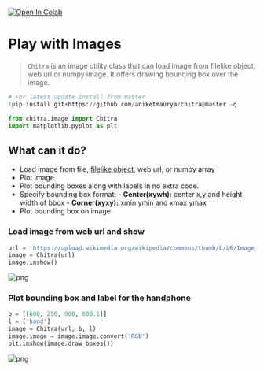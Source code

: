<a href="https://colab.research.google.com/github/aniketmaurya/chitra/blob/master/nbs/image-classification-example.ipynb" target="_parent"><img src="https://colab.research.google.com/assets/colab-badge.svg" alt="Open In Colab"/></a>

# Play with Images

> `Chitra` is an image utility class that can load image from filelike object, web url or numpy image. It offers drawing bounding box over the image.




```python
# For latest update install from master
!pip install git+https://github.com/aniketmaurya/chitra@master -q
```


```python
from chitra.image import Chitra
import matplotlib.pyplot as plt
```

## What can it do?
- Load image from file, [filelike object](https://docs.python.org/3/glossary.html#term-file-like-object), web url, or numpy array
- Plot image
- Plot bounding boxes along with labels in no extra code.
- Specify bounding box format:
       - **Center(xywh):** center x,y and height width of bbox
       - **Corner(xyxy):** xmin ymin and xmax ymax
- Plot bounding box on image

### Load image from web url and show


```python
url = 'https://upload.wikimedia.org/wikipedia/commons/thumb/b/b6/Image_created_with_a_mobile_phone.png/1200px-Image_created_with_a_mobile_phone.png'
image = Chitra(url)
image.imshow()
```


![png](output_6_0.png)


### Plot bounding box and label for the handphone


```python
b = [[600, 250, 900, 600.1]]
l = ['hand']
image = Chitra(url, b, l)
image.image = image.image.convert('RGB')
plt.imshow(image.draw_boxes())
```

![png](output_8_1.png)
